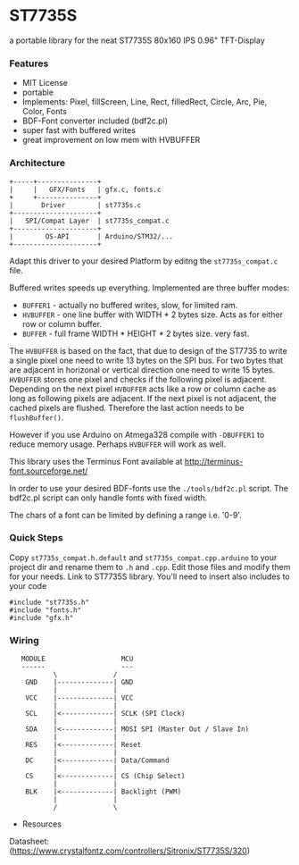 ST7735S
=======

a portable library for the neat ST7735S 80x160 IPS 0.96" TFT-Display

### Features

 * MIT License
 * portable
 * Implements: Pixel, fillScreen, Line, Rect, filledRect, Circle, Arc, Pie, Color, Fonts
 * BDF-Font converter included (bdf2c.pl) 
 * super fast with buffered writes
 * great improvement on low mem with HVBUFFER


### Architecture

```
+-----+---------------+
|     |   GFX/Fonts   | gfx.c, fonts.c
+     +---------------+
|       Driver        | st7735s.c
+---------------------+
|   SPI/Compat Layer  | st7735s_compat.c
+---------------------+
|        OS-API       | Arduino/STM32/...
+---------------------+
```

Adapt this driver to your desired Platform by editng the `st7735s_compat.c` file.

Buffered writes speeds up everything. Implemented are three buffer modes:

 * `BUFFER1`  - actually no buffered writes, slow, for limited ram.
 * `HVBUFFER` - one line buffer with WIDTH * 2 bytes size. Acts as for either
    row or column buffer. 
 * `BUFFER`   - full frame WIDTH * HEIGHT * 2 bytes size. very fast.

The `HVBUFFER` is based on the fact, that due to design of the ST7735 to write
a single pixel one need to write 13 bytes on the SPI bus. For two bytes that are
adjacent in horizonal or vertical direction one need to write 15 bytes.
`HVBUFFER` stores one pixel and checks if the following pixel is adjacent.
Depending on the next pixel `HVBUFFER` acts like a row or column cache as long
as following pixels are adjacent. If the next pixel is not adjacent, the
cached pixels are flushed. Therefore the last action needs to be `flushBuffer()`.

However if you use Arduino on  Atmega328 compile with `-DBUFFER1` to 
reduce memory usage. Perhaps `HVBUFFER` will work as well.

This library uses the Terminus Font available at
http://terminus-font.sourceforge.net/

In order to use your desired BDF-fonts use the `./tools/bdf2c.pl` script.
The bdf2c.pl script can only handle fonts with fixed width.

The chars of a font can be limited by defining a range i.e. '0-9'.

### Quick Steps

Copy `st7735s_compat.h.default`  and `st7735s_compat.cpp.arduino` to your project dir and rename them to `.h` and `.cpp`. Edit those files and modify them for your needs. Link to ST7735S library.
You'll need to insert also includes to your code
```
#include "st7735s.h"
#include "fonts.h"
#include "gfx.h"
```


### Wiring

```
   MODULE                   MCU 
   ------                   ---
           \              /
    GND    |--------------| GND
           |              |
    VCC    |--------------| VCC
           |              |
    SCL    |<-------------| SCLK (SPI Clock)
           |              |
    SDA    |<-------------| MOSI SPI (Master Out / Slave In)
           |              | 
    RES    |<-------------| Reset
           |              |
    DC     |<-------------| Data/Command
           |              |
    CS     |<-------------| CS (Chip Select)
           |              |
    BLK    |<-------------| Backlight (PWM)
           |              |
           /              \
```

 * Resources

 Datasheet: (https://www.crystalfontz.com/controllers/Sitronix/ST7735S/320)

